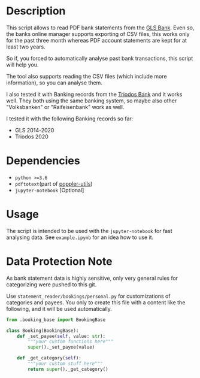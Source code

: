 # Description
This script allows to read PDF bank statements from the [GLS Bank](https://www.gls.de/).
Even so, the banks online manager supports exporting of CSV files, this works only for the past three month whereas PDF
account statements are kept for at least two years.

So if, you forced to automatically analyse past bank transactions, this script will help you.

The tool also supports reading the CSV files (which include more information), so you can analyse them.

I also tested it with Banking records from the [Triodos Bank](https://www.triodos.de/)
and it works well. They both using the same banking system, so maybe also other
"Volksbanken" or "Raifeisenbank" work as well.

I tested it with the following Banking records so far:
* GLS 2014-2020
* Triodos 2020

# Dependencies
* `python >=3.6 `
* `pdftotext`(part of [poppler-utils](https://poppler.freedesktop.org/))
* `jupyter-notebook` [Optional]


# Usage
The script is intended to be used with the `jupyter-notebook` for fast analysing data.
See `example.ipynb` for an idea how to use it.

# Data Protection Note
As bank statement data is highly sensitive, only very general rules for categorizing were pushed to this git.

Use `statement_reader/bookings/personal.py` for customizations of categories and payees.
You only to create this file with a content like the following, and it will be used automatically.

```python
from .booking_base import BookingBase

class Booking(BookingBase):
    def _set_payee(self, value: str):
        """your custom functions here"""
        super()._set_payee(value)

    def _get_category(self):
        """your custom stuff here"""
        return super()._get_category()

```
